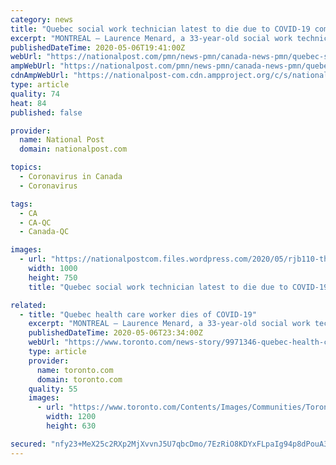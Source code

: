 ```yaml
---
category: news
title: "Quebec social work technician latest to die due to COVID-19 complications"
excerpt: "MONTREAL — Laurence Menard, a 33-year-old social work technician in central Quebec, is the latest health-care worker to succumb to COVID-19 in the province.In a statement published Tuesday,"
publishedDateTime: 2020-05-06T19:41:00Z
webUrl: "https://nationalpost.com/pmn/news-pmn/canada-news-pmn/quebec-social-work-technician-latest-to-die-due-to-covid-19-complications"
ampWebUrl: "https://nationalpost.com/pmn/news-pmn/canada-news-pmn/quebec-social-work-technician-latest-to-die-due-to-covid-19-complications/amp"
cdnAmpWebUrl: "https://nationalpost-com.cdn.ampproject.org/c/s/nationalpost.com/pmn/news-pmn/canada-news-pmn/quebec-social-work-technician-latest-to-die-due-to-covid-19-complications/amp"
type: article
quality: 74
heat: 84
published: false

provider:
  name: National Post
  domain: nationalpost.com

topics:
  - Coronavirus in Canada
  - Coronavirus

tags:
  - CA
  - CA-QC
  - Canada-QC

images:
  - url: "https://nationalpostcom.files.wordpress.com/2020/05/rjb110-the-canadian-press-1.jpg"
    width: 1000
    height: 750
    title: "Quebec social work technician latest to die due to COVID-19 complications"

related:
  - title: "Quebec health care worker dies of COVID-19"
    excerpt: "MONTREAL — Laurence Menard, a 33-year-old social work technician in central Quebec, is the latest health-care worker to succumb to COVID-19 in the province. In a statement published Tuesday, the APTS union representing professional and technical health services staff said Menard worked for the community health clinic in Drummond,"
    publishedDateTime: 2020-05-06T23:34:00Z
    webUrl: "https://www.toronto.com/news-story/9971346-quebec-health-care-worker-dies-of-covid-19/"
    type: article
    provider:
      name: toronto.com
      domain: toronto.com
    quality: 55
    images:
      - url: "https://www.toronto.com/Contents/Images/Communities/Toronto_1200x630.png"
        width: 1200
        height: 630

secured: "nfy23+MeX25c2RXp2MjXvvnJ5U7qbcDmo/7EzRiO8KDYxFLpaIg94p8dPouA3dm2kYt9/N1i7JVArVoqKdCE1Cgs+RfawDcnfaHIJ6ecM7ToQWPMZqoZO5r5Q4KFDfF4xBl4TI9G7NNTxGrnksoyBN+lwTd5qvt2UGhTdSvagev+ZscsO5G9ygs7UEBK1i+mm0MZWmsHYFtRBZoGzNRkEdJAlGn0bkBMMVLb8rmwByfYj8QffuZulFXz63WRPAJ71U4Ge4xL50hh0Ucr9h5672OA4+Zmq6xr0NAvJfoy9+dlXbSF5zEz0MpEWGWZUic2;8BOy97nj9vRZN5LU7c/oxQ=="
---
```


